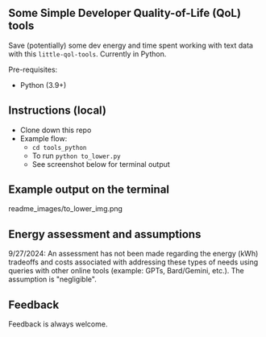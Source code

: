 ## Some Simple Developer Quality-of-Life (QoL) tools
Save (potentially) some dev energy and time spent working with text data
with this `little-qol-tools`. Currently in Python.

Pre-requisites:
- Python (3.9+)


## Instructions (local)
- Clone down this repo
- Example flow:
  - `cd tools_python`
  - To run `python to_lower.py`
  - See screenshot below for terminal output

## Example output on the terminal
readme_images/to_lower_img.png

## Energy assessment and assumptions
9/27/2024:  An assessment has not been made regarding the energy (kWh) tradeoffs and costs associated with addressing
these types of needs using queries with other online tools (example: GPTs, Bard/Gemini, etc.). The assumption is "negligible".

## Feedback
Feedback is always welcome.
